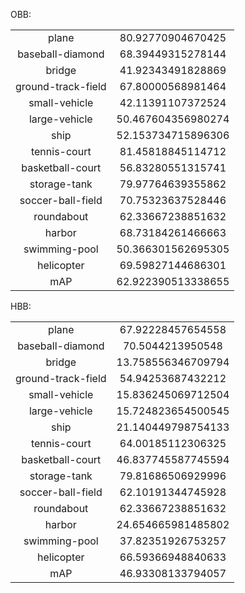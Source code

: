 OBB:

|||
|:-:|:-:|
| plane                      | 80.92770904670425  |
| baseball-diamond           | 68.39449315278144  |
| bridge                     | 41.92343491828869  |
| ground-track-field         | 67.80000568981464  |
| small-vehicle              | 42.11391107372524  |
| large-vehicle              | 50.467604356980274  |
| ship                       | 52.153734715896306  |
| tennis-court               | 81.45818845114712  |
| basketball-court           | 56.83280551315741  |
| storage-tank               | 79.97764639355862  |
| soccer-ball-field          | 70.75323637528446  |
| roundabout                 | 62.33667238851632  |
| harbor                     | 68.73184261466663  |
| swimming-pool              | 50.366301562695305  |
| helicopter                 | 69.59827144686301  |
| mAP                        | 62.922390513338655  |

HBB:

|||
|:-:|:-:|
| plane                      | 67.92228457654558  |
| baseball-diamond           | 70.5044213950548  |
| bridge                     | 13.758556346709794  |
| ground-track-field         | 54.94253687432212  |
| small-vehicle              | 15.836245069712504  |
| large-vehicle              | 15.724823654500545  |
| ship                       | 21.140449798754133  |
| tennis-court               | 64.00185112306325  |
| basketball-court           | 46.837745587745594  |
| storage-tank               | 79.81686506929996  |
| soccer-ball-field          | 62.10191344745928  |
| roundabout                 | 62.33667238851632  |
| harbor                     | 24.654665981485802  |
| swimming-pool              | 37.82351926753257  |
| helicopter                 | 66.59366948840633  |
| mAP                        | 46.93308133794057  |
